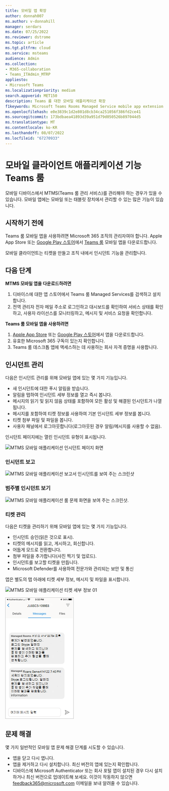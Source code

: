 ```yaml
---
title: 모바일 앱 확장
author: donnah007
ms.author: v-donnahill
manager: serdars
ms.date: 07/25/2022
ms.reviewer: dstrome
ms.topic: article
ms.tgt.pltfrm: cloud
ms.service: msteams
audience: Admin
ms.collection:
- M365-collaboration
- Teams_ITAdmin_MTRP
appliesto:
- Microsoft Teams
ms.localizationpriority: medium
search.appverid: MET150
description: Teams 룸 대한 모바일 애플리케이션 확장
f1keywords: Microsoft Teams Rooms Managed Service mobile app extension
ms.openlocfilehash: e0e3839c1d2e801d8cb34ca251056f386fd2ce41
ms.sourcegitcommit: 173bdbaea41893d39a951d79d050526b897044d5
ms.translationtype: MT
ms.contentlocale: ko-KR
ms.lasthandoff: 08/07/2022
ms.locfileid: "67270933"
---
```

# <a name="teams-rooms-mobile-client-application-features"></a>모바일 클라이언트 애플리케이션 기능 Teams 룸

모바일 디바이스에서 MTMS(Teams 룸 관리 서비스)를 관리해야 하는 경우가 있을 수 있습니다. 모바일 앱에는 모바일 또는 태블릿 장치에서 관리할 수 있는 많은 기능이 있습니다.
## <a name="before-you-begin"></a>시작하기 전에

Teams 룸 모바일 앱을 사용하려면 Microsoft 365 조직의 관리자여야 합니다.
Apple App Store 또는 [Google Play 스토어](https://play.google.com/store/search?q=Microsoft%20Teams%20Rooms&c=apps)에서 [Teams 룸](https://apps.apple.com/app/apple-store/id761397963?pt=80423&ct=docsaboutadminapp&mt=8) 모바일 앱을 다운로드합니다.

모바일 클라이언트는 티켓을 만들고 조직 내에서 인시던트 기능을 관리합니다.

## <a name="next-steps"></a>다음 단계

**MTMS 모바일 앱을 다운로드하려면**

1. 디바이스에 대한 앱 스토어에서 Teams 룸 Managed Services를 검색하고 설치합니다.
2. 전역 관리자 전자 메일 주소로 로그인하고 대시보드를 확인하여 서비스 상태를 확인하고, 사용자 라이선스를 모니터링하고, 메시지 및 서비스 요청을 확인합니다.

**Teams 룸 모바일 앱을 사용하려면**

1. [Apple App Store]() 또는 [Google Play 스토어]()에서 앱을 다운로드합니다.
1. 유효한 Microsoft 365 구독이 있는지 확인합니다.
1. Teams 룸 데스크톱 앱에 액세스하는 데 사용하는 회사 자격 증명을 사용합니다.


## <a name="managing-incidents"></a>인시던트 관리

다음은 인시던트 관리를 위해 모바일 앱에 있는 몇 가지 기능입니다.

- 새 인시던트에 대한 푸시 알림을 받습니다.
- 알림을 탭하여 인시던트 세부 정보를 열고 즉시 봅니다.
- 메시지의 읽기 및 읽지 않음 상태를 포함하여 모든 활성 및 해결된 인시던트가 나열됩니다.
- 메시지를 포함하여 티켓 정보를 사용하여 기본 인시던트 세부 정보를 봅니다.
- 티켓 첨부 파일 및 파일을 봅니다.
- 사용자 패널에서 로그아웃합니다(로그아웃된 경우 알림/메시지를 사용할 수 없음).

인시던트 페이지에는 열린 인시던트 유형이 표시됩니다.

![MTMS 모바일 애플리케이션 인시던트 페이지 화면](../media/mtms-extended-app-001.png)

### <a name="report-an-incident"></a>인시던트 보고

![MTMS 모바일 애플리케이션 보고서 인시던트를 보여 주는 스크린샷](../media/mtms-extended-app-012.png)
### <a name="view-an-incident-by-category"></a>범주별 인시던트 보기

![MTMS 모바일 애플리케이션 룸 문제 화면을 보여 주는 스크린샷.](../media/mtms-extended-app-001.png)

### <a name="managing-tickets"></a>티켓 관리
다음은 티켓을 관리하기 위해 모바일 앱에 있는 몇 가지 기능입니다.

- 인시던트 승인(읽은 것으로 표시).
- 티켓의 메시지를 읽고, 게시하고, 회신합니다.
- 어둡게 모드로 전환합니다.
- 첨부 파일을 추가합니다(사진 찍기 및 업로드).
- 인시던트를 보고할 티켓을 만듭니다.
- Microsoft Defender를 사용하여 전문가와 관리되는 보안 및 통신

앱은 별도의 탭 아래에 티켓 세부 정보, 메시지 및 파일을 표시합니다.

![MTMS 모바일 애플리케이션 티켓 세부 정보 01 ](../media/mtms-extended-app-002.png)

![MTMS 모바일 애플리케이션 티켓 메시지를 보여 주는 스크린샷](../media/mtms-extended-app-003.png)


<!--![Screenshot that shows MTMS mobile application ticket details 02.](../media/mtms-extended-app-004.png)

![Screenshot that shows MTMS mobile application ticket details 03.](../media/mtms-extended-app-009.png)

![MTMS mobile application managed security screen](../media/mtms-extended-app-009.png)
![MTMS mobile application Messages screen](../media/mtms-extended-app-008.png)
### Sign out

![Screenshot that shows the MTMS mobile application signout page.](../media/mtms-extended-app-011.png)-->

## <a name="troubleshooting"></a>문제 해결

몇 가지 일반적인 모바일 앱 문제 해결 단계를 시도할 수 있습니다.
- 앱을 닫고 다시 엽니다.
- 앱을 제거하고 다시 설치합니다. 최신 버전의 앱에 있는지 확인합니다.
- 디바이스에 Microsoft Authenticator 또는 회사 포털 앱이 설치된 경우 다시 설치하거나 최신 버전으로 업데이트해 보세요. 이것이 작동하지 않으면 feedback365@microsoft.com 이메일을 보내 알려줄 수 있습니다.
